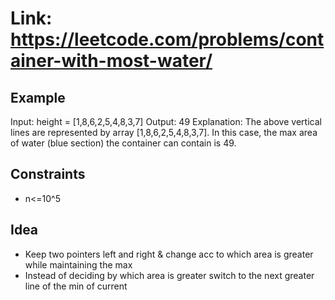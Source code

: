 # Link: <https://leetcode.com/problems/container-with-most-water/>

## Example

Input: height = [1,8,6,2,5,4,8,3,7]
Output: 49
Explanation: The above vertical lines are represented by array [1,8,6,2,5,4,8,3,7]. In this case, the max area of water (blue section) the container can contain is 49.

## Constraints

- n<=10^5

## Idea

- Keep two pointers left and right & change acc to which area is greater while maintaining the max
- Instead of deciding by which area is greater switch to the next greater line of the min of current 
